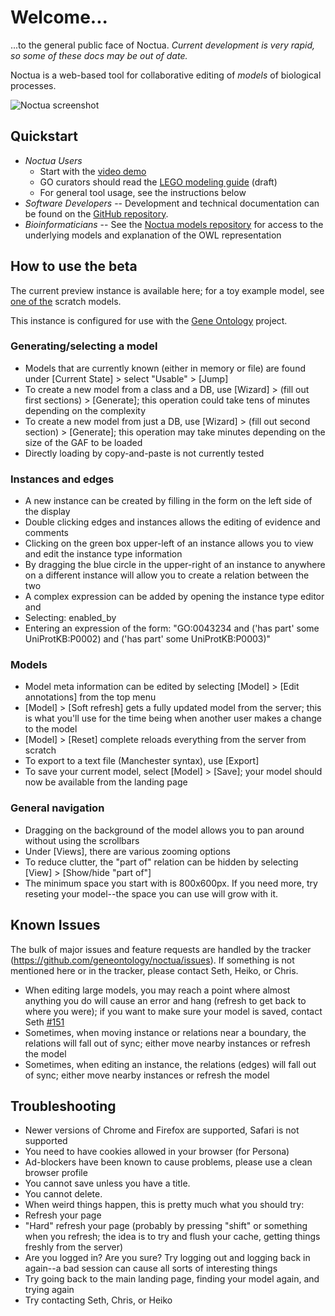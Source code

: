 # Welcome...

...to the general public face of Noctua. _Current development is
very rapid, so some of these docs may be out of date._

Noctua is a web-based tool for collaborative editing of *models* of
biological processes.

![Noctua screenshot](https://geneontology.github.io/noctua/images/screenshot.png)

## Quickstart

 * *Noctua Users*
    * Start with the [video demo](https://goo.gl/5emVn4)
    * GO curators should read the [LEGO modeling guide](https://docs.google.com/document/d/18ihslb7prB6CWtu2yjF-pMHZBTY1-AdXJAu-ZyuyXS4/edit#) (draft)
    * For general tool usage, see the instructions below
 * *Software Developers* -- Development and technical documentation can be found on the [GitHub repository](http://github.com/geneontology/noctua).
 * *Bioinformaticians* -- See the [Noctua models repository](http://github.com/geneontology/noctua-models) for access to the underlying models and explanation of the OWL representation

## How to use the beta

The current preview instance is available here; for a toy example model, see [one of the](http://noctua.berkeleybop.org/editor/graph/gomodel:55ad81df00000001) scratch models.
  
This instance is configured for use with the [Gene Ontology](http://geneontology.org) project.

### Generating/selecting a model

* Models that are currently known (either in memory or file) are found under [Current State] > select "Usable" > [Jump]
* To create a new model from a class and a DB, use [Wizard] > (fill out first sections) > [Generate]; this operation could take tens of minutes depending on the complexity
* To create a new model from just a DB, use [Wizard] > (fill out second section) > [Generate]; this operation may take minutes depending on the size of the GAF to be loaded
* Directly loading by copy-and-paste is not currently tested

### Instances and edges

* A new instance can be created by filling in the form on the left side of the display
* Double clicking edges and instances allows the editing of evidence and comments
* Clicking on the green box upper-left of an instance allows you to view and edit the instance type information
* By dragging the blue circle in the upper-right of an instance to anywhere on a different instance will allow you to create a relation between the two
* A complex expression can be added by opening the instance type editor and
* Selecting: enabled_by
* Entering an expression of the form: "GO:0043234 and ('has part' some UniProtKB:P0002) and ('has part' some UniProtKB:P0003)"
   
### Models

* Model meta information can be edited by selecting [Model] > [Edit annotations] from the top menu
* [Model] > [Soft refresh] gets a fully updated model from the server; this is what you'll use for the time being when another user makes a change to the model
* [Model] > [Reset] complete reloads everything from the server from scratch
* To export to a text file (Manchester syntax), use [Export]
* To save your current model, select [Model] > [Save]; your model should now be available from the landing page

### General navigation

* Dragging on the background of the model allows you to pan around without using the scrollbars
* Under [Views], there are various zooming options
* To reduce clutter, the "part of" relation can be hidden by selecting [View] > [Show/hide "part of"]
* The minimum space you start with is 800x600px. If you need more, try reseting your model--the space you can use will grow with it.

## Known Issues

The bulk of major issues and feature requests are handled by the
tracker (https://github.com/geneontology/noctua/issues). If something is
not mentioned here or in the tracker, please contact Seth, Heiko, or Chris.

* When editing large models, you may reach a point where almost anything you do will cause an error and hang (refresh to get back to where you were); if you want to make sure your model is saved, contact Seth [#151](https://github.com/geneontology/noctua/issues/151)
* Sometimes, when moving instance or relations near a boundary, the relations will fall out of sync; either move nearby instances or refresh the model
* Sometimes, when editing an instance, the relations (edges) will fall out of sync; either move nearby instances or refresh the model

## Troubleshooting

* Newer versions of Chrome and Firefox are supported, Safari is not supported
* You need to have cookies allowed in your browser (for Persona)
* Ad-blockers have been known to cause problems, please use a clean browser profile
* You cannot save unless you have a title.
* You cannot delete.
* When weird things happen, this is pretty much what you should try:
 * Refresh your page
 * "Hard" refresh your page (probably by pressing "shift" or something when you refresh; the idea is to try and flush your cache, getting things freshly from the server)
 * Are you logged in? Are you sure? Try logging out and logging back in again--a bad session can cause all sorts of interesting things
 * Try going back to the main landing page, finding your model again, and trying again
 * Try contacting Seth, Chris, or Heiko
